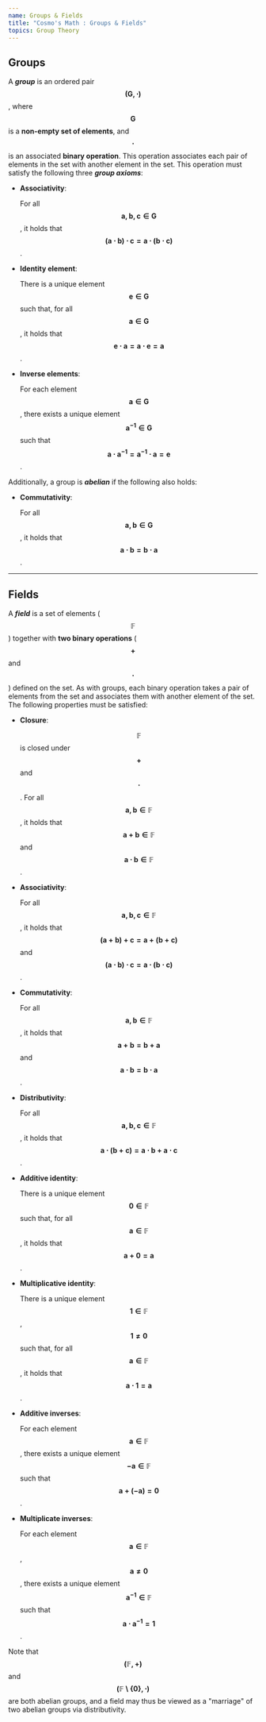 ```yaml
---
name: Groups & Fields
title: "Cosmo's Math : Groups & Fields"
topics: Group Theory
---
```

## Groups

A ___group___ is an ordered pair $$\pmb {(G, \cdot)}$$, where $$\pmb {G}$$ is a __non-empty set of elements__, and $$\pmb {\cdot}$$ is an associated __binary operation__. This operation associates each pair of elements in the set with another element in the set. This operation must satisfy the following three ___group axioms___:

* __Associativity__:

    For all $$\pmb {a, b, c \in G}$$, it holds that $$\pmb {(a \cdot b) \cdot c = a \cdot (b \cdot c)}$$.

* __Identity element__:

    There is a unique element $$\pmb {e \in G}$$ such that, for all $$\pmb {a \in G}$$, it holds that $$\pmb {e \cdot a = a \cdot e = a}$$.

* __Inverse elements__:

    For each element $$\pmb {a \in G}$$, there exists a unique element $$\pmb {a^{-1} \in G}$$ such that $$\pmb {a \cdot a^{-1} = a^{-1} \cdot a = e}$$.

Additionally, a group is ___abelian___ if the following also holds:

* __Commutativity__:

    For all $$\pmb {a, b \in G}$$, it holds that $$\pmb {a \cdot b = b \cdot a}$$.

<hr id="post-mid">

## Fields

A ___field___ is a set of elements ($${\pmb {\mathbb F}}$$) together with __two binary operations__ ($$\pmb {+}$$ and $$\pmb {\cdot}$$) defined on the set. As with groups, each binary operation takes a pair of elements from the set and associates them with another element of the set. The following properties must be satisfied:

* __Closure__:

    $${\pmb {\mathbb F}}$$ is closed under $$\pmb {+}$$ and $$\pmb {\cdot}$$. For all $$\pmb {a, b \in \mathbb F}$$, it holds that $$\pmb {a + b \in \mathbb F}$$ and $$\pmb {a \cdot b \in \mathbb F}$$.

* __Associativity__:

    For all $$\pmb {a, b, c \in \mathbb F}$$, it holds that $$\pmb {(a + b) + c = a + (b + c)}$$ and $$\pmb {(a \cdot b) \cdot c = a \cdot (b \cdot c)}$$.

* __Commutativity__:

    For all $$\pmb {a, b \in \mathbb F}$$, it holds that $$\pmb {a + b = b + a}$$ and $$\pmb {a \cdot b = b \cdot a}$$.

* __Distributivity__:

    For all $$\pmb {a, b, c \in \mathbb F}$$, it holds that $$\pmb {a \cdot (b + c) = a \cdot b + a \cdot c}$$.

* __Additive identity__:

    There is a unique element $$\pmb {0 \in \mathbb F}$$ such that, for all $$\pmb {a \in \mathbb F}$$, it holds that $$\pmb {a + 0 = a}$$.

* __Multiplicative identity__:

    There is a unique element $$\pmb {1 \in \mathbb F}$$, $$\pmb {1 \neq 0}$$ such that, for all $$\pmb {a \in \mathbb F}$$, it holds that $$\pmb {a \cdot 1 = a}$$.

* __Additive inverses__:

    For each element $$\pmb {a \in \mathbb F}$$, there exists a unique element $$\pmb {-a \in \mathbb F}$$ such that $$\pmb {a + (-a) = 0}$$.

* __Multiplicate inverses__:

    For each element $$\pmb {a \in \mathbb F}$$, $$\pmb {a \neq 0}$$, there exists a unique element $$\pmb {a^{-1} \in \mathbb F}$$ such that $$\pmb {a \cdot a^{-1} = 1}$$.

Note that $$\pmb {(\mathbb F, +)}$$ and $$\pmb {(\mathbb F \setminus \{ 0 \}, \cdot)}$$ are both abelian groups, and a field may thus be viewed as a "marriage" of two abelian groups via distributivity.